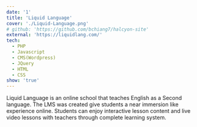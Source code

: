 ```yaml
---
date: '1'
title: 'Liquid Language'
cover: './Liquid-Language.png'
# github: 'https://github.com/bchiang7/halcyon-site'
external: 'https://liquidlang.com/'
tech:
  - PHP
  - Javascript
  - CMS(Wordpress)
  - JQuery
  - HTML
  - CSS
show: 'true'
---
```


Liquid Language is an online school that teaches English as a Second language. The LMS was created give students a near immersion like experience online. Students can enjoy interactive lesson content and live video lessons with teachers through complete learning system.
